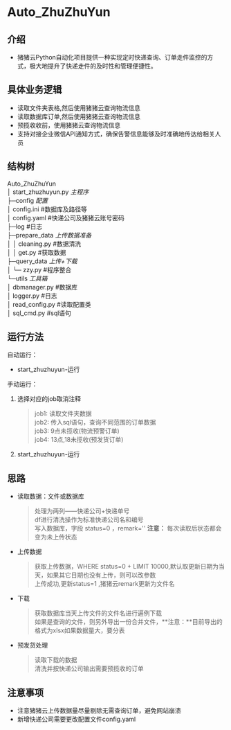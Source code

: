 # Auto_ZhuZhuYun    
    
## 介绍
* 猪猪云Python自动化项目提供一种实现定时快递查询、订单走件监控的方式，极大地提升了快递走件的及时性和管理便捷性。
## 具体业务逻辑
* 读取文件夹表格,然后使用猪猪云查询物流信息      
* 读取数据库订单,然后使用猪猪云查询物流信息      
* 预揽收收前，使用猪猪云查询物流信息
* 支持对接企业微信API通知方式，确保告警信息能够及时准确地传达给相关人员      
    
## 结构树  
   
Auto_ZhuZhuYun    
    │  start_zhuzhuyun.py  *主程序*      
    ├─config  *配置*    
    │      config.ini  #数据库及路径等     
    │      config.yaml  #快递公司及猪猪云账号密码         
    ├─log  #日志  
    ├─prepare_data  *上传数据准备*    
    │  │  cleaning.py  #数据清洗  
    │  │  get.py  #获取数据  
    ├─query_data  *上传+下载*     
    │  └─ zzy.py  #程序整合    
    └─utils  *工具箱*    
        │  dbmanager.py  #数据库    
        │  logger.py  #日志      
        │  read_config.py  #读取配置类     
        │  sql_cmd.py  #sql语句     
  
## 运行方法  
  
自动运行：    
* start_zhuzhuyun-运行      
  
手动运行：    
1. 选择对应的job取消注释    
   > job1: 读取文件夹数据      
   > job2: 传入sql语句，查询不同范围的订单数据    
   > job3: 9点未揽收(物流预警订单)      
   > job4: 13点,18未揽收(预发货订单)  
2. start_zhuzhuyun-运行       
  
  
## 思路      
* 读取数据：文件或数据库      
    > 处理为两列——快递公司+快递单号        
    > df进行清洗操作为标准快递公司名和编号       
    > 写入数据库，字段  status=0 ，remark=''  **注意：** 每次读取后状态都会变为未上传状态      
* 上传数据     
    > 获取上传数据，WHERE status=0 + LIMIT 10000,默认取更新日期为当天，如果其它日期也没有上传，则可以改参数    
    > 上传成功,更新status=1  ,猪猪云remark更新为文件名      
  
* 下载    
    > 获取数据库当天上传文件的文件名进行遍例下载      
    > 如果是查询的文件，则另外导出一份合并文件，**注意：**目前导出的格式为xlsx如果数据量大，要分表    
* 预发货处理    
    > 读取下载的数据    
    > 清洗并按快递公司输出需要预揽收的订单    
      
    
## 注意事项    
* 注意猪猪云上传数据量尽量剔除无需查询订单，避免网站崩溃     
* 新增快递公司需要更改配置文件config.yaml    

